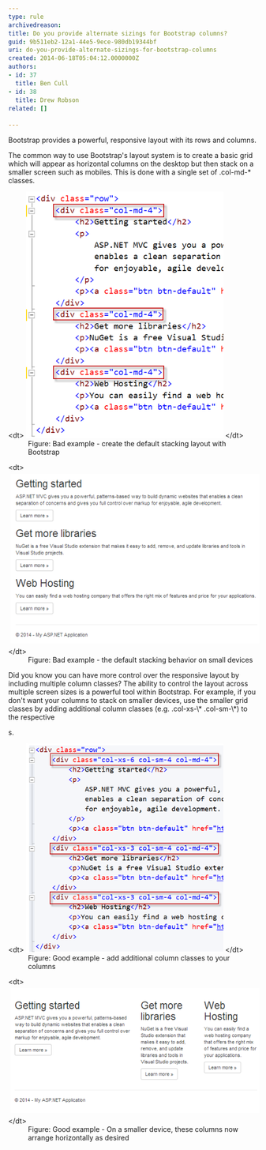 ```yaml
---
type: rule
archivedreason: 
title: Do you provide alternate sizings for Bootstrap columns?
guid: 9b511eb2-12a1-44e5-9ece-980db19344bf
uri: do-you-provide-alternate-sizings-for-bootstrap-columns
created: 2014-06-18T05:04:12.0000000Z
authors:
- id: 37
  title: Ben Cull
- id: 38
  title: Drew Robson
related: []

---
```


Bootstrap provides a powerful, responsive layout with its rows and columns.
<!--endintro-->

The common way to use Bootstrap's layout system is to create a basic grid which will appear as horizontal columns on the desktop but then stack on a smaller screen such as mobiles. This is done with a single set of .col-md-\* classes.
<dl class="badImage">&lt;dt&gt;
      <img src="23-06-2014 12-47-33 PM.png" alt="" style="width:400px;"> 
   &lt;/dt&gt;<dd>Figure: Bad example - create the default stacking layout with Bootstrap</dd></dl><dl class="badImage">&lt;dt&gt;
      <img src="23-06-2014 1-04-08 PM.png" alt="23-06-2014 1-04-08 PM.png" style="margin:5px;">
   &lt;/dt&gt;<dd>Figure: Bad example - the default stacking behavior on small devices</dd></dl>
Did you know you can have more control over the responsive layout by including multiple column classes? The ability to control the layout across multiple screen sizes is a powerful tool within Bootstrap. For example, if you don't want your columns to stack on smaller devices, use the smaller grid classes by adding additional column classes (e.g. .col-xs-\* .col-sm-\*) to the respective

s. <dl class="goodImage">&lt;dt&gt;
      <img src="23-06-2014 12-45-30 PM.png" alt="23-06-2014 12-45-30 PM.png" style="width:400px;">
   &lt;/dt&gt;<dd>Figure: Good example - add additional column classes to your columns</dd></dl><dl class="goodImage">&lt;dt&gt;
      <img src="23-06-2014 1-14-39 PM.png" alt="23-06-2014 1-14-39 PM.png" style="margin:5px;">
   &lt;/dt&gt;<dd>Figure: Good example - On a smaller device, these columns now arrange horizontally as desired</dd></dl>
